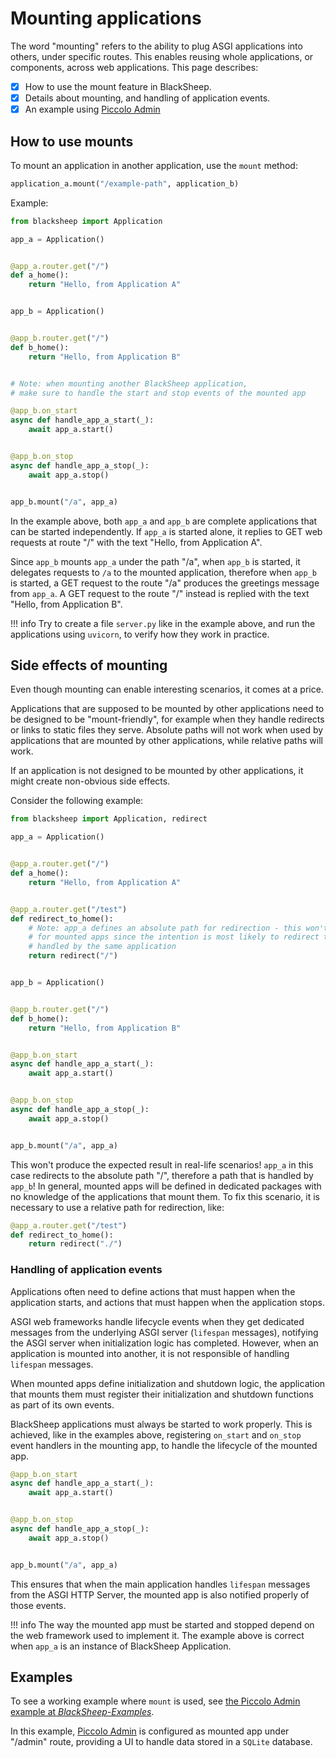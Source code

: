 # Mounting applications

The word "mounting" refers to the ability to plug ASGI applications into
others, under specific routes. This enables reusing whole applications, or
components, across web applications. This page describes:

- [X] How to use the mount feature in BlackSheep.
- [X] Details about mounting, and handling of application events.
- [X] An example using [Piccolo Admin](https://github.com/piccolo-orm/piccolo_admin)

## How to use mounts

To mount an application in another application, use the `mount` method:

```python
application_a.mount("/example-path", application_b)
```

Example:

```python
from blacksheep import Application

app_a = Application()


@app_a.router.get("/")
def a_home():
    return "Hello, from Application A"


app_b = Application()


@app_b.router.get("/")
def b_home():
    return "Hello, from Application B"


# Note: when mounting another BlackSheep application,
# make sure to handle the start and stop events of the mounted app

@app_b.on_start
async def handle_app_a_start(_):
    await app_a.start()


@app_b.on_stop
async def handle_app_a_stop(_):
    await app_a.stop()


app_b.mount("/a", app_a)

```

In the example above, both `app_a` and `app_b` are complete applications that
can be started independently. If `app_a` is started alone, it replies to GET
web requests at route "/" with the text "Hello, from Application A".

Since `app_b` mounts `app_a` under the path "/a", when `app_b` is started, it
delegates requests to `/a` to the mounted application, therefore when `app_b`
is started, a GET request to the route "/a" produces the greetings message
from `app_a`. A GET request to the route "/" instead is replied with the text
"Hello, from Application B".

!!! info
    Try to create a file `server.py` like in the example above, and run the
    applications using `uvicorn`, to verify how they work in practice.

## Side effects of mounting
Even though mounting can enable interesting scenarios, it comes at a price.

Applications that are supposed to be mounted by other applications need to be
designed to be "mount-friendly", for example when they handle redirects or
links to static files they serve. Absolute paths will not work when used by
applications that are mounted by other applications, while relative paths will
work.

If an application is not designed to be mounted by other applications, it might
create non-obvious side effects.

Consider the following example:

```python
from blacksheep import Application, redirect

app_a = Application()


@app_a.router.get("/")
def a_home():
    return "Hello, from Application A"


@app_a.router.get("/test")
def redirect_to_home():
    # Note: app_a defines an absolute path for redirection - this won't work
    # for mounted apps since the intention is most likely to redirect to a path
    # handled by the same application
    return redirect("/")


app_b = Application()


@app_b.router.get("/")
def b_home():
    return "Hello, from Application B"


@app_b.on_start
async def handle_app_a_start(_):
    await app_a.start()


@app_b.on_stop
async def handle_app_a_stop(_):
    await app_a.stop()


app_b.mount("/a", app_a)

```

This won't produce the expected result in real-life scenarios! `app_a` in this
case redirects to the absolute path "/", therefore a path that is handled by
`app_b`! In general, mounted apps will be defined in dedicated packages with
no knowledge of the applications that mount them. To fix this scenario, it is
necessary to use a relative path for redirection, like:

```python
@app_a.router.get("/test")
def redirect_to_home():
    return redirect("./")
```

### Handling of application events
Applications often need to define actions that must happen when the application
starts, and actions that must happen when the application stops.

ASGI web frameworks handle lifecycle events when they get dedicated messages
from the underlying ASGI server (`lifespan` messages), notifying the ASGI
server when initialization logic has completed. However, when an application is
mounted into another, it is not responsible of handling `lifespan` messages.

When mounted apps define initialization and shutdown logic, the application
that mounts them must register their initialization and shutdown functions as
part of its own events.

BlackSheep applications must always be started to work properly. This is
achieved, like in the examples above, registering `on_start` and `on_stop`
event handlers in the mounting app, to handle the lifecycle of the mounted app.

```python
@app_b.on_start
async def handle_app_a_start(_):
    await app_a.start()


@app_b.on_stop
async def handle_app_a_stop(_):
    await app_a.stop()


app_b.mount("/a", app_a)
```

This ensures that when the main application handles `lifespan` messages from
the ASGI HTTP Server, the mounted app is also notified properly of those
events.

!!! info
    The way the mounted app must be started and stopped depend on the
    web framework used to implement it. The example above is correct when `app_a`
    is an instance of BlackSheep Application.

## Examples
To see a working example where `mount` is used, see [the Piccolo Admin example
at
_BlackSheep-Examples_](https://github.com/Neoteroi/BlackSheep-Examples/tree/main/piccolo-admin).

In this example, [Piccolo Admin](https://github.com/piccolo-orm/piccolo_admin)
is configured as mounted app under "/admin" route, providing a UI to handle
data stored in a `SQLite` database.
